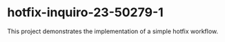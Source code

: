 # hotfix-inquiro-23-50279-1
This project demonstrates the implementation of a simple hotfix workflow.
